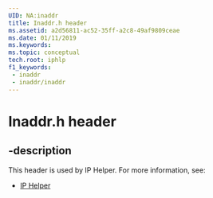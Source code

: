 ```yaml
---
UID: NA:inaddr
title: Inaddr.h header
ms.assetid: a2d56811-ac52-35ff-a2c8-49af9809ceae
ms.date: 01/11/2019
ms.keywords: 
ms.topic: conceptual
tech.root: iphlp
f1_keywords:
 - inaddr
 - inaddr/inaddr
---
```


# Inaddr.h header


## -description

This header is used by IP Helper. For more information, see:

- [IP Helper](../_iphlp/index.md)

